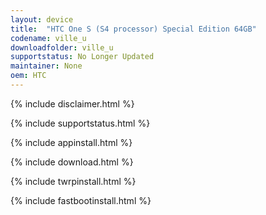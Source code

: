 ```yaml
---
layout: device
title:  "HTC One S (S4 processor) Special Edition 64GB"
codename: ville_u
downloadfolder: ville_u
supportstatus: No Longer Updated
maintainer: None
oem: HTC
---
```


{% include disclaimer.html %}

{% include supportstatus.html %}

{% include appinstall.html %}

{% include download.html %}

{% include twrpinstall.html %}

{% include fastbootinstall.html %}

